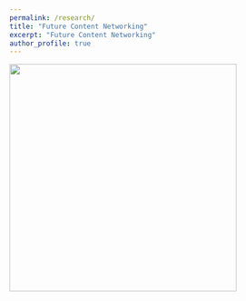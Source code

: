 ```yaml
---
permalink: /research/
title: "Future Content Networking"
excerpt: "Future Content Networking"
author_profile: true
---
```


<img src="/images/f.png" height="400" width="400">







